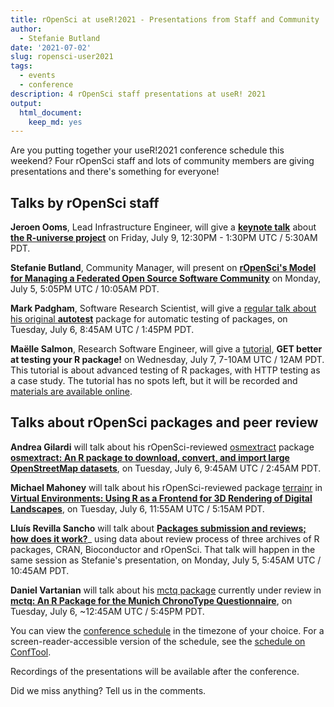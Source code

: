 ```yaml
---
title: rOpenSci at useR!2021 - Presentations from Staff and Community
author:
  - Stefanie Butland
date: '2021-07-02'
slug: ropensci-user2021
tags:
  - events
  - conference
description: 4 rOpenSci staff presentations at useR! 2021
output:
  html_document:
    keep_md: yes
---
```

Are you putting together your useR!2021 conference schedule this weekend? Four rOpenSci staff and lots of community members are giving presentations and there's something for everyone!

## Talks by rOpenSci staff

**Jeroen Ooms**, Lead Infrastructure Engineer, will give a [**keynote talk**](https://www.conftool.org/user2021/index.php?page=browseSessions&form_session=34#paperID355) about [**the R-universe project**](/r-universe/) on Friday, July 9, 12:30PM - 1:30PM UTC / 5:30AM PDT.

**Stefanie Butland**, Community Manager, will present on [**rOpenSci's Model for Managing a Federated Open Source Software Community**](https://www.conftool.org/user2021/index.php?page=browseSessions&form_session=8#paperID260) on Monday, July 5, 5:05PM UTC / 10:05AM PDT.

**Mark Padgham**, Software Research Scientist, will  give a [regular talk about his original **autotest**](https://www.conftool.org/user2021/index.php?page=browseSessions&form_session=14#paperID169) package for automatic testing of packages, on Tuesday, July 6, 8:45AM UTC / 1:45PM PDT.

**Maëlle Salmon**, Research Software Engineer, will give a [tutorial](https://user2021.r-project.org/program/tutorials/), **GET better at testing your R package!** on Wednesday, July 7, 7-10AM UTC / 12AM PDT. This tutorial is about advanced testing of R packages, with HTTP testing as a case study. The tutorial has no spots left, but it will be recorded and [materials are available online](https://http-testing-r.netlify.app/).

## Talks about rOpenSci packages and peer review

**Andrea Gilardi** will talk about his rOpenSci-reviewed [osmextract](https://docs.ropensci.org/osmextract/) package [**osmextract: An R package to download, convert, and import large OpenStreetMap datasets**](https://www.conftool.org/user2021/index.php?page=browseSessions&form_session=13#paperID141), on Tuesday, July 6, 9:45AM UTC / 2:45AM PDT. 

**Michael Mahoney** will talk about his rOpenSci-reviewed package [terrainr](https://docs.ropensci.org/terrainr/) in [**Virtual Environments: Using R as a Frontend for 3D Rendering of Digital Landscapes**](https://www.conftool.org/user2021/index.php?page=browseSessions&form_session=16#paperID159), on Tuesday, July 6, 11:55AM UTC / 5:15AM PDT. 

**Lluís Revilla Sancho** will talk about [**Packages submission and reviews; how does it work?**](https://www.conftool.org/user2021/index.php?page=browseSessions&form_session=8#paperID228)_ using data about review process of three archives of R packages, CRAN, Bioconductor and rOpenSci. That talk will happen in the same session as Stefanie's presentation, on Monday, July 5, 5:45AM UTC / 10:45AM  PDT.

**Daniel Vartanian** will talk about his [mctq package](https://github.com/gipsousp/mctq) currently under review in [**mctq: An R Package for the Munich ChronoType Questionnaire**](https://www.conftool.org/user2021/index.php?page=browseSessions&form_session=32#paperID114), on Tuesday, July 6, ~12:45AM UTC / 5:45PM PDT. 

You can view the [conference schedule](https://user2021.r-project.org/program/schedule/) in the timezone of your choice. For a screen-reader-accessible version of the schedule, see the [schedule on ConfTool](https://www.conftool.org/user2021/sessions.php).

Recordings of the presentations will be available after the conference.

Did we miss anything? Tell us in the comments.
